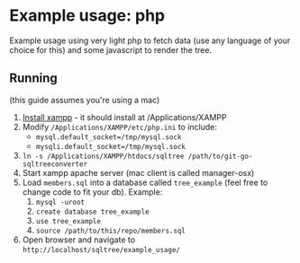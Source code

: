 # Example usage: php

Example usage using very light php to fetch data (use any language of your choice for this) and some javascript to render the tree.

## Running

(this guide assumes you're using a mac)

1. [Install xampp](https://www.apachefriends.org/index.html) - it should install at /Applications/XAMPP
1. Modify `/Applications/XAMPP/etc/php.ini` to include:
    - `mysql.default_socket=/tmp/mysql.sock`
    - `mysqli.default_socket=/tmp/mysql.sock`
1. `ln -s /Applications/XAMPP/htdocs/sqltree /path/to/git-go-sqltreeconverter`
1. Start xampp apache server (mac client is called manager-osx)
1. Load `members.sql` into a database called `tree_example` (feel free to change code to fit your db). Example:
    1. `mysql -uroot`
    1. `create database tree_example`
    1. `use tree_example`
    1. `source /path/to/this/repo/members.sql`
1. Open browser and navigate to `http://localhost/sqltree/example_usage/`